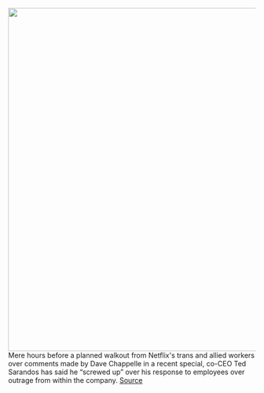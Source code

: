 <img src='https://cdn.vox-cdn.com/thumbor/85ld_tZ3qFw7yhKlvIaK5oc5FFE=/0x0:2040x1360/1200x800/filters:focal(857x517:1183x843)/cdn.vox-cdn.com/uploads/chorus_image/image/70018989/acastro_181101_1777_netflix_0002.0.jpg' width='700px' /><br/>
Mere hours before a planned walkout from Netflix's trans and allied workers over comments made by Dave Chappelle in a recent special, co-CEO Ted Sarandos has said he “screwed up” over his response to employees over outrage from within the company.
<a href='https://www.theverge.com/2021/10/20/22735949/netflix-boss-screwed-chappelle-special-the-closer-walkout'> Source <a/>